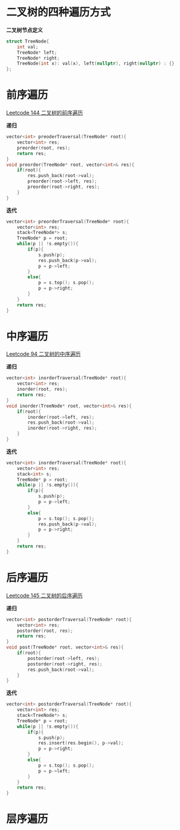 # 二叉树的四种遍历方式
**二叉树节点定义**
```cpp
struct TreeNode{
    int val;
    TreeNode* left;
    TreeNode* right;
    TreeNode(int x): val(x), left(nullptr), right(nullptr) : {}
};
```

# 前序遍历  
[Leetcode 144 二叉树的前序遍历](https://leetcode-cn.com/problems/binary-tree-preorder-traversal/)  

**递归**
```cpp
vector<int> preoderTraversal(TreeNode* root){
    vector<int> res;
    preorder(root, res);
    return res;
}
void preorder(TreeNode* root, vector<int>& res){
    if(root){
        res.push_back(root->val);
        preorder(root->left, res);
        preorder(root->right, res);
    }
}
```
**迭代**
```cpp
vector<int> preorderTraversal(TreeNode* root){
    vector<int> res;
    stack<TreeNode*> s;
    TreeNode* p = root;
    while(p || !s.empty()){
        if(p){
            s.push(p);
            res.push_back(p->val);
            p = p->left;
        }
        else{
            p = s.top(); s.pop();
            p = p->right;
        }
    }
    return res;
}
```

# 中序遍历  
[Leetcode 94 二叉树的中序遍历](https://leetcode-cn.com/problems/binary-tree-inorder-traversal/)  

**递归**
```cpp
vector<int> inorderTraversal(TreeNode* root){
    vector<int> res;
    inorder(root, res);
    return res;
}
void inorder(TreeNode* root, vector<int>& res){
    if(root){
        inorder(root->left, res);
        res.push_back(root->val);
        inorder(root->right, res);
    }
}
```
**迭代**
```cpp
vector<int> inorderTraversal(TreeNode* root){
    vector<int> res;
    stack<int> s;
    TreeNode* p = root;
    while(p || !s.empty()){
        if(p){
            s.push(p);
            p = p->left;
        }
        else{
            p = s.top(); s.pop();
            res.push_back(p->val);
            p = p->right;
        }
    }
    return res;
}
```

# 后序遍历
[Leetcode 145 二叉树的后序遍历](https://leetcode-cn.com/problems/binary-tree-postorder-traversal/)  

**递归**
```cpp
vector<int> postorderTraversal(TreeNode* root){
    vector<int> res;
    postorder(root, res);
    return res;
}
void post(TreeNode* root, vector<int>& res){
    if(root){
        postorder(root->left, res);
        postorder(root->right, res);
        res.push_back(root->val);
    }
}
```
**迭代**
```cpp
vector<int> postorderTraversal(TreeNode* root){
    vector<int> res;
    stack<TreeNode*> s;
    TreeNode* p = root;
    while(p || !s.empty()){
        if(p){
            s.push(p);
            res.insert(res.begin(), p->val);
            p = p->right;
        }
        else{
            p = s.top(); s.pop();
            p = p->left;
        }
    }
    return res;
}
```

# 层序遍历
